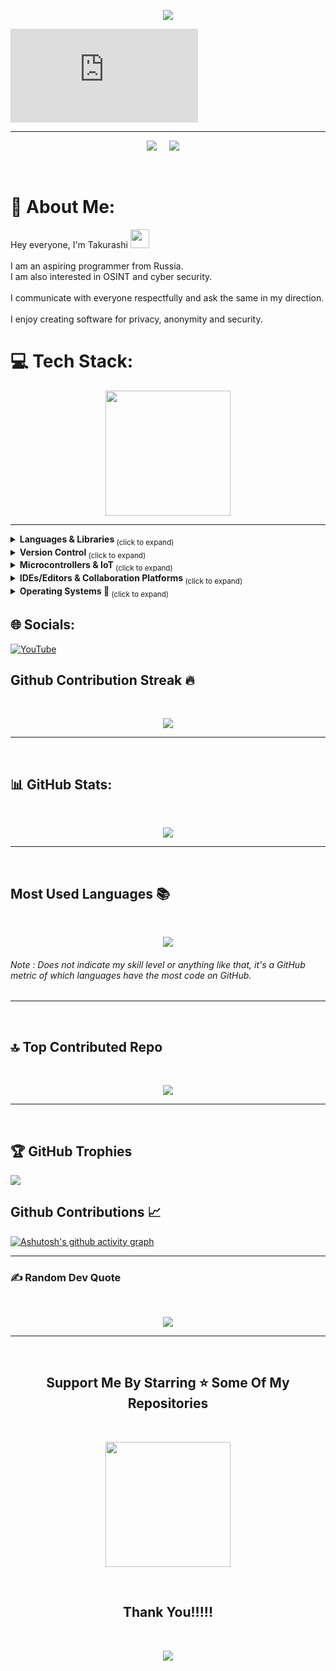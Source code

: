 <p align="center">
  <img src="https://capsule-render.vercel.app/api?type=waving&color=gradient&height=90"/>
</p>

[![GitHub ReadMe Header](https://github.com/Takurashi/Takurashi/blob/main/animated-banner_github/index.html)](https://github.com/Takurashi/Takurashi/animated-banner_github)

---
<p align='center'>
<img src="https://komarev.com/ghpvc/?username=takurashi">&nbsp;&nbsp;&nbsp;&nbsp;
<img src="https://img.shields.io/github/followers/takurashi?style=social">&nbsp;&nbsp;&nbsp;&nbsp;
</p>
<br>

# 💫 About Me:
Hey everyone, I'm Takurashi <img src="https://media.giphy.com/media/hvRJCLFzcasrR4ia7z/giphy.gif" width="30px"><br>  <br>I am an aspiring programmer from Russia.<br>I am also interested in OSINT and cyber security.<br><br>I communicate with everyone respectfully and ask the same in my direction.<br><br>I enjoy creating software for privacy, anonymity and security.

# 💻 Tech Stack:

<p align='center'>
<img src="https://media.giphy.com/media/TEnXkcsHrP4YedChhA/giphy.gif" width="200" height="200" frameBorder="0" class="giphy-embed" allowFullScreen></img></p>

--- 

<details>
  <summary><strong> Languages & Libraries </strong> <sub> (click to expand) </sub></summary>
  <br>

![Python](https://img.shields.io/badge/python-3670A0?style=for-the-badge&logo=python&logoColor=ffdd54) 

<br>
</details>

<details>
  <summary><strong> Version Control </strong> <sub> (click to expand) </sub></summary>
  <br>

![Git](https://img.shields.io/badge/git-%23F05033.svg?style=for-the-badge&logo=git&logoColor=white) ![GitHub](https://img.shields.io/badge/github-%23121011.svg?style=for-the-badge&logo=github&logoColor=white) ![GitLab](https://img.shields.io/badge/gitlab-%23181717.svg?style=for-the-badge&logo=gitlab&logoColor=white)

<br>
</details>

<details>
  <summary><strong> Microcontrollers & IoT </strong> <sub> (click to expand) </sub></summary>
  <br>

![Arduino](https://img.shields.io/badge/-Arduino-00979D?style=for-the-badge&logo=Arduino&logoColor=white) ![Raspberry Pi](https://img.shields.io/badge/-Raspberry_Pi-C51A4A?style=for-the-badge&logo=Raspberry-Pi)

<br>
</details>

<details>
  <summary><strong> IDEs/Editors & Collaboration Platforms </strong> <sub> (click to expand) </sub></summary>
  <br>

<img src="https://img.shields.io/badge/Visual%20Studio%20Code-0078d7.svg?style=for-the-badge&logo=visual-studio-code&logoColor=white">&nbsp;&nbsp;
<img src="https://img.shields.io/badge/Visual%20Studio-5C2D91.svg?style=for-the-badge&logo=visual-studio&logoColor=white">&nbsp;&nbsp;

<br>
</details>

<details>
  <summary><strong> Operating Systems 🐧 </strong> <sub> (click to expand) </sub></summary>
  <br>

<br>
<p align='center'>
<img src="https://media.giphy.com/media/WFZvB7VIXBgiz3oDXE/giphy.gif" width="200" height="200" frameBorder="0" class="giphy-embed" allowFullScreen></img></p>
<br>
<p align='center'>
<img src="https://img.shields.io/badge/Arch%20Linux-1793D1?logo=arch-linux&logoColor=fff&style=for-the-badge">&nbsp;&nbsp;
<img src="https://img.shields.io/badge/Debian-D70A53?style=for-the-badge&logo=debian&logoColor=white">&nbsp;&nbsp;
<img src="https://img.shields.io/badge/Kali-268BEE?style=for-the-badge&logo=kalilinux&logoColor=white">&nbsp;&nbsp;
<img src="https://img.shields.io/badge/Windows-0078D6?style=for-the-badge&logo=windows&logoColor=white">&nbsp;&nbsp;
</p>

<br>
</details>

## 🌐 Socials:
[![YouTube](https://img.shields.io/badge/YouTube-%23FF0000.svg?logo=YouTube&logoColor=white)](https://youtube.com/@takurashi) 

## Github Contribution Streak 🔥 
<br>
<p align='center'><img src="https://nirzak-streak-stats.vercel.app/?user=takurashi&theme=blue_navy&hide_border=false"></p>

<hr><br>

## 📊 GitHub Stats:

<br>
<p align='center'><img src="https://github-readme-stats.vercel.app/api?username=takurashi&theme=blue_navy&hide_border=false&include_all_commits=false&count_private=false"></p>

<hr><br>

## Most Used Languages 📚

<br>
<p align='center'>
<img src="https://github-readme-stats.vercel.app/api/top-langs/?username=takurashi&theme=blue_navy&hide_border=false&include_all_commits=false&count_private=false&layout=compact">
</p>
<p align='center'>
<h6>Note : Does not indicate my skill level or anything like that, it's a GitHub metric of which languages have the most code on GitHub.</h6>
</p>

<hr>
<br>

## 🔝 Top Contributed Repo

<br>
<p align='center'><img src="https://github-contributor-stats.vercel.app/api?username=takurashi&limit=5&theme=blue_navy&combine_all_yearly_contributions=true"></p>

<hr><br>

## 🏆 GitHub Trophies
![](https://github-profile-trophy.vercel.app/?username=takurashi&theme=radical&no-frame=false&no-bg=false&margin-w=4)

## Github Contributions 📈

[![Ashutosh's github activity graph](https://github-readme-activity-graph.vercel.app/graph?username=takurashi&bg_color=0c0e10&color=70a7ff&line=24a6d6&point=545455&area=true&hide_border=true)](https://github.com/ashutosh00710/github-readme-activity-graph)

---

### ✍️ Random Dev Quote

<br>
<p align='center'>
<img src="https://quotes-github-readme.vercel.app/api?type=horizontal&theme=radical">
</p>
<hr>
<br>
<h2 align='center'>Support Me By Starring ⭐ Some Of My Repositories</h2>
<br>

<p align='center'>
<img src="https://media.giphy.com/media/O51MQ3DduOcGW6ofR3/giphy.gif" width="200" height="200" frameBorder="0" class="giphy-embed" allowFullScreen></img></p>
<br>

<h2 align='center'>Thank You!!!!!</h2>
<br>
<p align="center">
  <img src="https://capsule-render.vercel.app/api?type=waving&color=gradient&height=90&section=footer"/>
</p>
